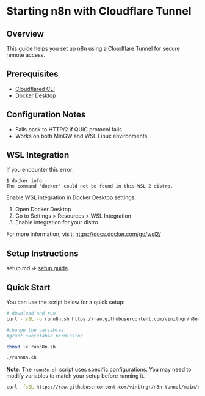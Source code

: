 # Starting n8n with Cloudflare Tunnel

## Overview
This guide helps you set up n8n using a Cloudflare Tunnel for secure remote access.

## Prerequisites
- [Cloudflared CLI](https://developers.cloudflare.com/cloudflare-one/connections/connect-apps/install-and-setup/installation/)
- [Docker Desktop](https://www.docker.com/products/docker-desktop/)

## Configuration Notes
- Falls back to HTTP/2 if QUIC protocol fails
- Works on both MinGW and WSL Linux environments

## WSL Integration
If you encounter this error:
```
$ docker info
The command 'docker' could not be found in this WSL 2 distro.
```

Enable WSL integration in Docker Desktop settings:
1. Open Docker Desktop
2. Go to Settings > Resources > WSL Integration
3. Enable integration for your distro

For more information, visit: https://docs.docker.com/go/wsl2/

## Setup Instructions
setup.md => [setup guide](setup.md).

## Quick Start

You can use the script below for a quick setup:

```bash
# download and run 
curl -fsSL -o runn8n.sh https://raw.githubusercontent.com/vinitngr/n8n-tunnel/main/runn8n.sh

#change the variables
#grant executable permission

chmod +x runn8n.sh

./runn8n.sh
```

**Note**: The `runn8n.sh` script uses specific configurations. You may need to modify variables to match your setup before running it.
``` bash 
curl -fsSL https://raw.githubusercontent.com/vinitngr/n8n-tunnel/main/runn8n.sh | bash
```